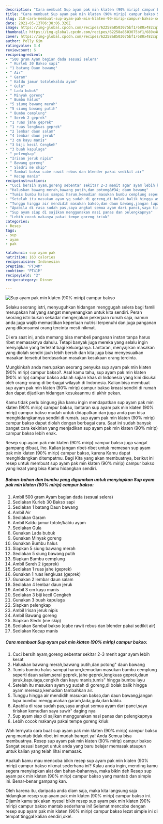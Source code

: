 ```yaml
---
description: "Cara membuat Sup ayam pak min klaten (90% mirip) campur bakso Sederhana dan Mudah Dibuat"
title: "Cara membuat Sup ayam pak min klaten (90% mirip) campur bakso Sederhana dan Mudah Dibuat"
slug: 210-cara-membuat-sup-ayam-pak-min-klaten-90-mirip-campur-bakso-sederhana-dan-mudah-dibuat
date: 2021-05-13T06:38:06.320Z
image: https://img-global.cpcdn.com/recipes/62258a8503075bf1/680x482cq70/sup-ayam-pak-min-klaten-90-mirip-campur-bakso-foto-resep-utama.jpg
thumbnail: https://img-global.cpcdn.com/recipes/62258a8503075bf1/680x482cq70/sup-ayam-pak-min-klaten-90-mirip-campur-bakso-foto-resep-utama.jpg
cover: https://img-global.cpcdn.com/recipes/62258a8503075bf1/680x482cq70/sup-ayam-pak-min-klaten-90-mirip-campur-bakso-foto-resep-utama.jpg
author: Polly Kim
ratingvalue: 3.4
reviewcount: 6
recipeingredient:
- "500 gram Ayam bagian dada sesuai selera"
- " Kurleb 30 Bakso sapi"
- "1 batang Daun bawang"
- " Air"
- " Garam"
- " Kaldu jamur totolekaldu ayam"
- " Gula"
- " Lada bubuk"
- " Minyak goreng"
- " Bumbu halus"
- "5 siung bawang merah"
- "5 siung bawang putih"
- " Bumbu cemplung"
- " Sereh 2 geprek"
- "1 ruas jahe geprek"
- "1 ruas lengkuas geprek"
- "2 lembar daun salam"
- "4 lembar daun jeruk"
- "3 cm kayu manis"
- "3 biji kecil Cengkeh"
- "3 buah kapulaga"
- " pelengkap"
- "Irisan jeruk nipis"
- " Bawang goreng"
- " Sledri me skip"
- " Sambal bakso cabe rawit rebus dan blender pakai sedikit air"
- " Kecap manis"
recipeinstructions:
- "Cuci bersih ayam,goreng sebentar sekitar 2-3 menit agar ayam lebih kesat"
- "Haluskan bawang merah,bawang putih,dan potong&#34; daun bawang"
- "Tumis bumbu halus sampai harum,kemudian masukan bumbu cemplung seperti daun salam,serai geprek, jahe geprek,lengkuas geprek,daun jeruk,kapulaga,cengkih dan kayu manis,tumis&#34; hingga bumbu layu"
- "Setelah itu masukan ayam yg sudah di goreng,di bolak balik hingga ayam meresap,kemudian tambahkan air."
- "Tunggu hingga air mendidih masukan bakso,dan daun bawang,jangan lupa bumbui menggunakan garam,lada,gula,dan kaldu."
- "Apabila di rasa sudah pas,saya angkat semua ayam dari panci,saya tiriskan kemudian saya suwir&#34; daging nya"
- "Sup ayam siap di sajikan menggunakan nasi panas dan pelengkapnya"
- "Lebih cocok makanya pakai tempe goreng kriuk"
categories:
- Resep
tags:
- sup
- ayam
- pak

katakunci: sup ayam pak 
nutrition: 163 calories
recipecuisine: Indonesian
preptime: "PT34M"
cooktime: "PT41M"
recipeyield: "2"
recipecategory: Dinner

---
```



![Sup ayam pak min klaten (90% mirip) campur bakso](https://img-global.cpcdn.com/recipes/62258a8503075bf1/680x482cq70/sup-ayam-pak-min-klaten-90-mirip-campur-bakso-foto-resep-utama.jpg)

Selaku seorang istri, menyuguhkan hidangan menggugah selera bagi famili merupakan hal yang sangat menyenangkan untuk kita sendiri. Peran seorang istri bukan sekadar mengerjakan pekerjaan rumah saja, namun anda juga wajib memastikan keperluan nutrisi terpenuhi dan juga panganan yang dikonsumsi orang tercinta mesti nikmat.

Di era  saat ini, anda memang bisa membeli panganan instan tanpa harus ribet memasaknya dahulu. Tetapi banyak juga mereka yang selalu ingin menyajikan yang terlezat bagi keluarganya. Lantaran, menyajikan masakan yang diolah sendiri jauh lebih bersih dan kita juga bisa menyesuaikan masakan tersebut berdasarkan masakan kesukaan orang tercinta. 



Mungkinkah anda merupakan seorang penyuka sup ayam pak min klaten (90% mirip) campur bakso?. Asal kamu tahu, sup ayam pak min klaten (90% mirip) campur bakso adalah sajian khas di Indonesia yang kini disukai oleh orang-orang di berbagai wilayah di Indonesia. Kalian bisa membuat sup ayam pak min klaten (90% mirip) campur bakso kreasi sendiri di rumah dan dapat dijadikan hidangan kesukaanmu di akhir pekan.

Kamu tidak perlu bingung jika kamu ingin mendapatkan sup ayam pak min klaten (90% mirip) campur bakso, lantaran sup ayam pak min klaten (90% mirip) campur bakso mudah untuk didapatkan dan juga anda pun bisa menghidangkannya sendiri di rumah. sup ayam pak min klaten (90% mirip) campur bakso dapat diolah dengan berbagai cara. Saat ini sudah banyak banget cara kekinian yang menjadikan sup ayam pak min klaten (90% mirip) campur bakso lebih enak.

Resep sup ayam pak min klaten (90% mirip) campur bakso juga sangat gampang dibuat, lho. Kalian jangan ribet-ribet untuk memesan sup ayam pak min klaten (90% mirip) campur bakso, karena Kamu dapat menghidangkan ditempatmu. Bagi Kita yang akan membuatnya, berikut ini resep untuk membuat sup ayam pak min klaten (90% mirip) campur bakso yang lezat yang bisa Kamu hidangkan sendiri.

<!--inarticleads1-->

##### Bahan-bahan dan bumbu yang digunakan untuk menyiapkan Sup ayam pak min klaten (90% mirip) campur bakso:

1. Ambil 500 gram Ayam bagian dada (sesuai selera)
1. Sediakan  Kurleb 30 Bakso sapi
1. Sediakan 1 batang Daun bawang
1. Ambil  Air
1. Sediakan  Garam
1. Ambil  Kaldu jamur totole/kaldu ayam
1. Sediakan  Gula
1. Gunakan  Lada bubuk
1. Gunakan  Minyak goreng
1. Gunakan  Bumbu halus
1. Siapkan 5 siung bawang merah
1. Sediakan 5 siung bawang putih
1. Siapkan  Bumbu cemplung
1. Ambil  Sereh 2 (geprek)
1. Sediakan 1 ruas jahe (geprek)
1. Gunakan 1 ruas lengkuas (geprek)
1. Gunakan 2 lembar daun salam
1. Sediakan 4 lembar daun jeruk
1. Ambil 3 cm kayu manis
1. Sediakan 3 biji kecil Cengkeh
1. Gunakan 3 buah kapulaga
1. Siapkan  pelengkap
1. Ambil Irisan jeruk nipis
1. Ambil  Bawang goreng
1. Siapkan  Sledri (me skip)
1. Sediakan  Sambal bakso (cabe rawit rebus dan blender pakai sedikit air)
1. Sediakan  Kecap manis




<!--inarticleads2-->

##### Cara membuat Sup ayam pak min klaten (90% mirip) campur bakso:

1. Cuci bersih ayam,goreng sebentar sekitar 2-3 menit agar ayam lebih kesat
1. Haluskan bawang merah,bawang putih,dan potong&#34; daun bawang
1. Tumis bumbu halus sampai harum,kemudian masukan bumbu cemplung seperti daun salam,serai geprek, jahe geprek,lengkuas geprek,daun jeruk,kapulaga,cengkih dan kayu manis,tumis&#34; hingga bumbu layu
1. Setelah itu masukan ayam yg sudah di goreng,di bolak balik hingga ayam meresap,kemudian tambahkan air.
1. Tunggu hingga air mendidih masukan bakso,dan daun bawang,jangan lupa bumbui menggunakan garam,lada,gula,dan kaldu.
1. Apabila di rasa sudah pas,saya angkat semua ayam dari panci,saya tiriskan kemudian saya suwir&#34; daging nya
1. Sup ayam siap di sajikan menggunakan nasi panas dan pelengkapnya
1. Lebih cocok makanya pakai tempe goreng kriuk




Wah ternyata cara buat sup ayam pak min klaten (90% mirip) campur bakso yang mantab tidak ribet ini mudah banget ya! Anda Semua bisa membuatnya. Resep sup ayam pak min klaten (90% mirip) campur bakso Sangat sesuai banget untuk anda yang baru belajar memasak ataupun untuk kalian yang telah lihai memasak.

Apakah kamu mau mencoba bikin resep sup ayam pak min klaten (90% mirip) campur bakso nikmat sederhana ini? Kalau anda ingin, mending kamu segera menyiapkan alat dan bahan-bahannya, maka bikin deh Resep sup ayam pak min klaten (90% mirip) campur bakso yang mantab dan simple ini. Benar-benar gampang kan. 

Oleh karena itu, daripada anda diam saja, maka kita langsung saja hidangkan resep sup ayam pak min klaten (90% mirip) campur bakso ini. Dijamin kamu tak akan nyesel bikin resep sup ayam pak min klaten (90% mirip) campur bakso mantab sederhana ini! Selamat mencoba dengan resep sup ayam pak min klaten (90% mirip) campur bakso lezat simple ini di tempat tinggal kalian sendiri,oke!.

